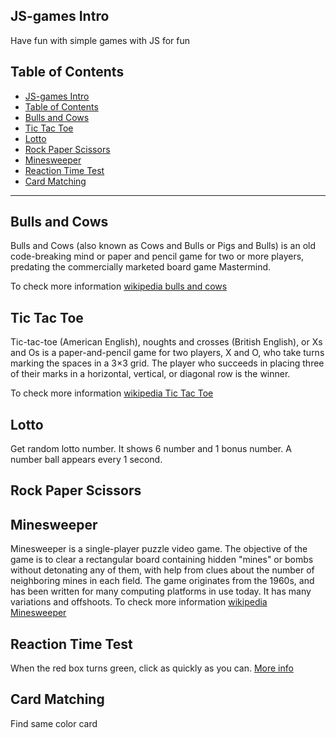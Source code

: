 ## JS-games Intro

Have fun with simple games with JS for fun

## Table of Contents

- [JS-games Intro](#js-games-intro)
- [Table of Contents](#table-of-contents)
- [Bulls and Cows](#bulls-and-cows)
- [Tic Tac Toe](#tic-tac-toe)
- [Lotto](#lotto)
- [Rock Paper Scissors](#rock-paper-scissors)
- [Minesweeper](#minesweeper)
- [Reaction Time Test](#reaction-time-test)
- [Card Matching](#card-matching)

---

## Bulls and Cows

Bulls and Cows (also known as Cows and Bulls or Pigs and Bulls) is an old code-breaking mind or paper and pencil game for two or more players, predating the commercially marketed board game Mastermind.

To check more information [wikipedia bulls and cows](https://en.wikipedia.org/wiki/Bulls_and_Cows)

## Tic Tac Toe

Tic-tac-toe (American English), noughts and crosses (British English), or Xs and Os is a paper-and-pencil game for two players, X and O, who take turns marking the spaces in a 3×3 grid. The player who succeeds in placing three of their marks in a horizontal, vertical, or diagonal row is the winner.

To check more information [wikipedia Tic Tac Toe](https://en.wikipedia.org/wiki/Tic-tac-toe)

## Lotto

Get random lotto number. It shows 6 number and 1 bonus number. A number ball appears every 1 second.

## Rock Paper Scissors

## Minesweeper

Minesweeper is a single-player puzzle video game. The objective of the game is to clear a rectangular board containing hidden "mines" or bombs without detonating any of them, with help from clues about the number of neighboring mines in each field. The game originates from the 1960s, and has been written for many computing platforms in use today. It has many variations and offshoots. To check more information [wikipedia Minesweeper](<https://en.wikipedia.org/wiki/Minesweeper_(video_game)>)

## Reaction Time Test

When the red box turns green, click as quickly as you can. [More info](https://humanbenchmark.com/tests/reactiontime)

## Card Matching

Find same color card

